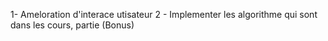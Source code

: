 1- Ameloration d'interace utisateur
2 - Implementer les algorithme qui sont dans les cours, partie (Bonus)
